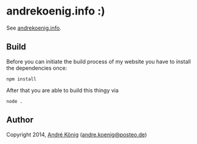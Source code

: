 # andrekoenig.info :)

See [andrekoenig.info](http://andrekoenig.info).

## Build

Before you can initiate the build process of my website you have to install the dependencies once:

    npm install

After that you are able to build this thingy via

    node .

## Author

Copyright 2014, [André König](http://andrekoenig.info) (andre.koenig@posteo.de)
